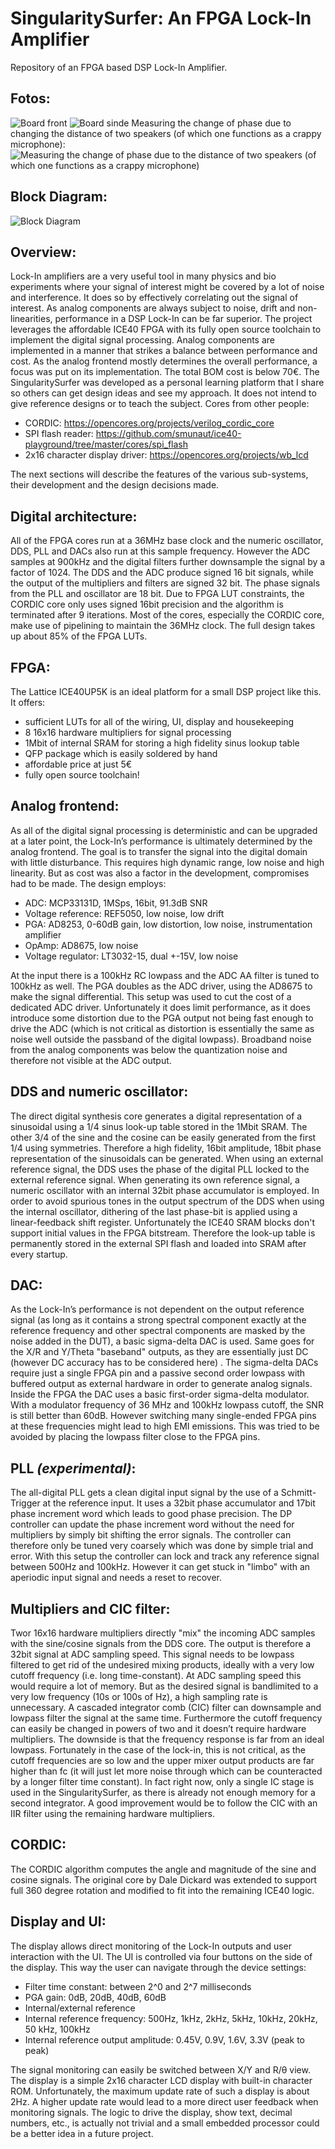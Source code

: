 # SingularitySurfer: An FPGA Lock-In Amplifier
Repository of an FPGA based DSP Lock-In Amplifier.

## Fotos:
![Board front](full.jpg)
![Board sinde](side.jpg)
Measuring the change of phase due to changing the distance of two speakers (of which one functions as a crappy microphone):
![Measuring the change of phase due to the distance of two speakers (of which one functions as a crappy microphone)](speaker_measure.jpg)

## Block Diagram:
![Block Diagram](LockIn_final.png)



## Overview:
Lock-In amplifiers are a very useful tool in many physics and bio experiments where your signal of interest might be covered by a lot of noise and interference. It does so by effectively correlating out the signal of interest. As analog components are always subject to noise, drift and non-linearities, performance in a DSP Lock-In can be far superior.
The project leverages the affordable ICE40 FPGA with its fully open source toolchain to implement the digital signal processing. Analog components are implemented in a manner that strikes a balance between performance and cost. As the analog frontend mostly determines the overall performance, a focus was put on its implementation. The total BOM cost is below 70€.
The SingularitySurfer was developed as a personal learning platform that I share so others can get design ideas and see my approach. It does not intend to give reference designs or to teach the subject. 
Cores from other people:
* CORDIC: https://opencores.org/projects/verilog_cordic_core
* SPI flash reader: https://github.com/smunaut/ice40-playground/tree/master/cores/spi_flash
* 2x16 character display driver: https://opencores.org/projects/wb_lcd

The next sections will describe the features of the various sub-systems, their development and the design decisions made.


## Digital architecture:
All of the FPGA cores run at a 36MHz base clock and the numeric oscillator, DDS, PLL and DACs also run at this sample frequency. However the ADC samples at 900kHz and the digital filters further downsample the signal by a factor of 1024. The DDS and the ADC produce signed 16 bit signals, while the output of the multipliers and filters are signed 32 bit. The phase signals from the PLL and oscillator are 18 bit. Due to FPGA LUT constraints, the CORDIC core only uses signed 16bit precision and the algorithm is terminated after 9 iterations. Most of the cores, especially the CORDIC core, make use of pipelining to maintain the 36MHz clock. The full design takes up about 85% of the FPGA LUTs.

## FPGA:
The Lattice ICE40UP5K is an ideal platform for a small DSP project like this. It offers:
* sufficient LUTs for all of the wiring, UI, display and housekeeping
* 8 16x16 hardware multipliers for signal processing
* 1Mbit of internal SRAM for storing a high fidelity sinus lookup table
* QFP package which is easily soldered by hand
* affordable price at just 5€
* fully open source toolchain!

## Analog frontend:
As all of the digital signal processing is deterministic and can be upgraded at a later point, the Lock-In’s performance is ultimately determined by the analog frontend. The goal is to transfer the signal into the digital domain with little disturbance. This requires high dynamic range, low noise and high linearity. But as cost was also a factor in the development, compromises had to be made. The design employs:
* ADC: MCP33131D, 1MSps, 16bit, 91.3dB SNR 
* Voltage reference: REF5050, low noise, low drift
* PGA: AD8253, 0-60dB gain, low distortion, low noise, instrumentation amplifier
* OpAmp: AD8675, low noise
* Voltage regulator: LT3032-15, dual +-15V, low noise

At the input there is a 100kHz RC lowpass and the ADC AA filter is tuned to 100kHz as well. The PGA doubles as the ADC driver, using the AD8675 to make the signal differential. This setup was used to cut the cost of a dedicated ADC driver. Unfortunately it does limit performance, as it does introduce some distortion due to the PGA output not being fast enough to drive the ADC (which is not critical as distortion is essentially the same as noise well outside the passband of the digital lowpass). Broadband noise from the analog components was below the quantization noise and therefore not visible at the ADC output.

## DDS and numeric oscillator:
The direct digital synthesis core generates a digital representation of a sinusoidal using a 1/4 sinus look-up table stored in the 1Mbit SRAM. The other 3/4 of the sine and the cosine can be easily generated from the first 1/4 using symmetries. Therefore a high fidelity, 16bit amplitude, 18bit phase representation of the sinusoidals can be generated. When using an external reference signal, the DDS uses the phase of the digital PLL locked to the external reference signal. When generating its own reference signal, a numeric oscillator with an internal 32bit phase accumulator is employed. 
In order to avoid spurious tones in the output spectrum of the DDS when using the internal oscillator, dithering of the last phase-bit is applied using a linear-feedback shift register. Unfortunately the ICE40 SRAM blocks don't support initial values in the FPGA bitstream. Therefore the look-up table is permanently stored in the external SPI flash and loaded into SRAM after every startup.

## DAC:
As the Lock-In’s performance is not dependent on the output reference signal (as long as it contains a strong spectral component exactly at the reference frequency and other spectral components are masked by the noise added in the DUT), a basic sigma-delta DAC is used. Same goes for the X/R and Y/Theta "baseband" outputs, as they are essentially just DC (however DC accuracy has to be considered here) . The sigma-delta DACs require just a single FPGA pin and a passive second order lowpass with buffered output as external hardware in order to generate analog signals. Inside the FPGA the DAC uses a basic first-order sigma-delta modulator. With a modulator frequency of 36 MHz and 100kHz lowpass cutoff, the SNR is still better than 60dB. However switching many single-ended FPGA pins at these frequencies might lead to high EMI emissions. This was tried to be avoided by placing the lowpass filter close to the FPGA pins.

## PLL *(experimental)*:
The all-digital PLL gets a clean digital input signal by the use of a Schmitt-Trigger at the reference input. It uses a 32bit phase accumulator and 17bit phase increment word which leads to good phase precision. The DP controller can update the phase increment word without the need for multipliers by simply bit shifting the error signals. The controller can therefore only be tuned very coarsely which was done by simple trial and error. With this setup the controller can lock and track any reference signal between 500Hz and 100kHz. However it can get stuck in "limbo" with an aperiodic input signal and needs a reset to recover.

## Multipliers and CIC filter:
Twor 16x16 hardware multipliers directly "mix" the incoming ADC samples with the sine/cosine signals from the DDS core. The output is therefore a 32bit signal at ADC sampling speed. 
This signal needs to be lowpass filtered to get rid of the undesired mixing products, ideally with a very low cutoff frequency (i.e. long time-constant). At ADC sampling speed this would require a lot of memory. But as the desired signal is bandlimited to a very low frequency (10s or 100s of Hz), a high sampling rate is unnecessary. A cascaded integrator comb (CIC) filter can downsample and lowpass filter the signal at the same time. Furthermore the cutoff frequency can easily be changed in powers of two and it doesn’t require hardware multipliers. 
The downside is that the frequency response is far from an ideal lowpass. Fortunately in the case of the lock-in, this is not critical, as the cutoff frequencies are so low and the upper mixer output products are far higher than fc (it will just let more noise through which can be counteracted by a longer filter time constant). In fact right now, only a single IC stage is used in the SingularitySurfer, as there is already not enough memory for a second integrator. A good improvement would be to follow the CIC with an IIR filter using the remaining hardware multipliers.

## CORDIC:
The CORDIC algorithm computes the angle and magnitude of the sine and cosine signals. The original core by Dale Dickard was extended to support full 360 degree rotation and modified to fit into the remaining ICE40 logic. 

## Display and UI:
The display allows direct monitoring of the Lock-In outputs and user interaction with the UI. The UI is controlled via four buttons on the side of the display. This way the user can navigate through the device settings:
* Filter time constant: between 2^0 and 2^7 milliseconds
* PGA gain: 0dB, 20dB, 40dB, 60dB
* Internal/external reference 
* Internal reference frequency: 500Hz, 1kHz, 2kHz, 5kHz, 10kHz, 20kHz, 50 kHz, 100kHz
*  Internal reference output amplitude: 0.45V, 0.9V, 1.6V, 3.3V (peak to peak)

The signal monitoring can easily be switched between X/Y and R/θ view. The display is a simple 2x16 character LCD display with built-in character ROM. Unfortunately, the maximum update rate of such a display is about 2Hz. A higher update rate would lead to a more direct user feedback when monitoring signals. The logic to drive the display, show text, decimal numbers, etc., is actually not trivial and a small embedded processor could be a better idea in a future project.




